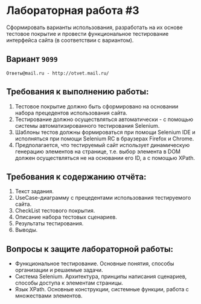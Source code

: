 # Лабораторная работа #3
Сформировать варианты использования, разработать на их основе тестовое покрытие и провести функциональное тестирование интерфейса сайта (в соответствии с вариантом).

## Вариант `9099`
` Ответы@mail.ru - http://otvet.mail.ru/ `

## Требования к выполнению работы:
1. Тестовое покрытие должно быть сформировано на основании набора прецедентов использования сайта.
2. Тестирование должно осуществляться автоматически - с помощью системы автоматизированного тестирования Selenium.
3. Шаблоны тестов должны формироваться при помощи Selenium IDE и исполняться при помощи Selenium RC в браузерах Firefox и Chrome.
4. Предполагается, что тестируемый сайт использует динамическую генерацию элементов на странице, т.е. выбор элемента в DOM должен осуществляться не на основании его ID, а с помощью XPath.


## Требования к содержанию отчёта:
1. Текст задания.
2. UseCase-диаграмму с прецедентами использования тестируемого сайта.
3. CheckList тестового покрытия.
4. Описание набора тестовых сценариев.
5. Результаты тестирования.
6. Выводы.


## Вопросы к защите лабораторной работы:
+ Функциональное тестирование. Основные понятия, способы организации и решаемые задачи.
+ Система Selenium. Архитектура, принципы написания сценариев, способы доступа к элементам страницы.
+ Язык XPath. Основные конструкции, системные функции, работа с множествами элементов.
